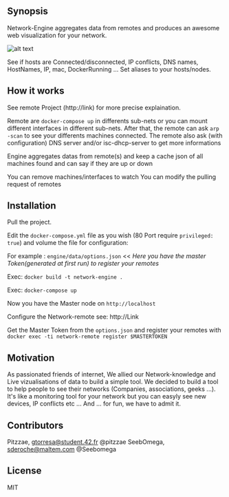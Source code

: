 [logo]: http://img15.hostingpics.net/pics/46883535ex.png "Example Image"

## Synopsis

Network-Engine aggregates data from remotes and produces an awesome web visualization for your network.

 
![alt text][logo]

See if hosts are Connected/disconnected, IP conflicts, DNS names, HostNames, IP, mac, DockerRunning ...
Set aliases to your hosts/nodes.

## How it works

See remote Project (http://link) for more precise explaination.

Remote are `docker-compose up` in differents sub-nets or you can mount different interfaces in different sub-nets.
After that, the remote can ask `arp -scan` to see your differents machines connected.
The remote also ask (with configuration) DNS server and/or isc-dhcp-server to get more informations

Engine aggregates datas from remote(s) and keep a cache json of all machines found and can say if they are up or down

You can remove machines/interfaces to watch
You can modify the pulling request of remotes


## Installation

Pull the project.

Edit the `docker-compose.yml` file as you wish (80 Port require `privileged: true`) and volume the file for configuration:

For example : `engine/data/options.json` << _Here you have the master Token(generated at first run) to register your remotes_

Exec: `docker build -t network-engine .`

Exec: `docker-compose up`

Now you have the Master node on `http://localhost`

Configure the Network-remote see: http://Link

Get the Master Token from the `options.json` and register your remotes with `docker exec -ti network-remote register $MASTERTOKEN`



## Motivation

As passionated friends of internet, 
We allied our Network-knowledge and Live vizualisations of data to build a simple tool.
We decided to build a tool to help people to see their networks (Companies, associations, geeks ...). 
It's like a monitoring tool for your network but you can easyly see new devices, IP conflicts etc ...
And ... for fun, we have to admit it.



## Contributors

Pitzzae, gtorresa@student.42.fr @pitzzae
SeebOmega, sderoche@maltem.com  @Seebomega


## License

MIT